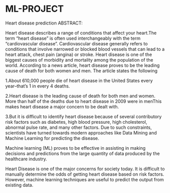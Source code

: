 # ML-PROJECT
Heart disease prediction
ABSTRACT:


Heart disease describes a range of conditions that affect your heart.The term “heart disease” is often used interchangeably with the term “cardiovascular disease”. 
Cardiovascular disease generally refers to conditions that involve narrowed or blocked blood vessels that can lead to a heart attack, chest pain (angina) or stroke.
Heart disease is one of the biggest causes of morbidity and mortality among the population of the world.
According to a news article, heart disease proves to be the leading cause of death for both women and men. 
The article states the following 

1.About 610,000 people die of heart disease in the United States every year–that’s 1 in every 4 deaths.

2.Heart disease is the leading cause of death for both men and women. More than half of the deaths due to heart disease in 2009 were in menThis makes heart disease a major concern to be dealt with. 

3.But it is difficult to identify heart disease because of several contributory risk factors such as diabetes, high blood pressure, high cholesterol, abnormal pulse rate, and many other factors. Due to such constraints, scientists have turned towards modern approaches like Data Mining and Machine Learning for predicting the disease.

Machine learning (ML) proves to be effective in assisting in making decisions and predictions from the large quantity of data produced by the healthcare industry.

Heart Disease is one of the major concerns for society today.
It is difficult to manually determine the odds of getting heart disease based on risk factors. However, machine learning techniques are useful to predict the output from existing data.
